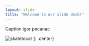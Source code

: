 ```yaml
---
layout: slide
title: "Welcome to our slide deck!"
---
```


Caption igor pecanac

![skatetocat](https://octodex.github.com/images/skatetocat.png)
{: .center}
